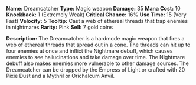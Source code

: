 **Name:** Dreamcatcher
**Type:** Magic weapon
**Damage:** 35
**Mana Cost:** 10
**Knockback:** 1 (Extremely Weak)
**Critical Chance:** 16%
**Use Time:** 15 (Very Fast)
**Velocity:** 5
**Tooltip:** Cast a web of ethereal threads that trap enemies in nightmares
**Rarity:** Pink
**Sell:** 7 gold coins

**Description:**
The Dreamcatcher is a hardmode magic weapon that fires a web of ethereal threads that spread out in a cone. The threads can hit up to four enemies at once and inflict the Nightmare debuff, which causes enemies to see hallucinations and take damage over time. The Nightmare debuff also makes enemies more vulnerable to other damage sources. The Dreamcatcher can be dropped by the Empress of Light or crafted with 20 Pixie Dust and a Mythril or Orichalcum Anvil.
